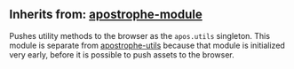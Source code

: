 ## Inherits from: [apostrophe-module](../apostrophe-module/README.md)
Pushes utility methods to the browser as the `apos.utils` singleton. This module
is separate from [apostrophe-utils](/modules/apostrophe-utils) because that
module is initialized very early, before it is possible to push assets to the browser.


